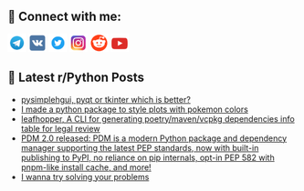 ## 🔎 Connect with me:
[<img src="https://github.com/bullbesh/bullbesh/blob/main/images/Telegram.png" width="32" height="32" />](https://t.me/bullbesh)
[<img src="https://github.com/bullbesh/bullbesh/blob/main/images/VK.png" width="32" height="32" />](https://vk.com/bullbesh)
[<img src="https://github.com/bullbesh/bullbesh/blob/main/images/Twitter.png" width="32" height="32" />](https://twitter.com/bullbesh1)
[<img src="https://github.com/bullbesh/bullbesh/blob/main/images/Instagram.png" width="32" height="32" />](https://www.instagram.com/bullbesh)
[<img src="https://github.com/bullbesh/bullbesh/blob/main/images/Reddit.png" width="32" height="32" />](https://www.reddit.com/user/bullbesh)
[<img src="https://github.com/bullbesh/bullbesh/blob/main/images/YouTube.png" width="32" height="32" />](https://www.youtube.com/channel/UCtfjRs6uzgq5mfm8S06WTcg)

## 📕 Latest r/Python Posts
<!-- BLOG-POST-LIST:START -->
- [pysimplehgui, pyqt or tkinter which is better?](https://www.reddit.com/r/Python/comments/w12wh8/pysimplehgui_pyqt_or_tkinter_which_is_better/)
- [I made a python package to style plots with pokemon colors](https://www.reddit.com/r/Python/comments/w0zx8y/i_made_a_python_package_to_style_plots_with/)
- [leafhopper, A CLI for generating poetry/maven/vcpkg dependencies info table for legal review](https://www.reddit.com/r/Python/comments/w0zsbh/leafhopper_a_cli_for_generating_poetrymavenvcpkg/)
- [PDM 2.0 released: PDM is a modern Python package and dependency manager supporting the latest PEP standards, now with built-in publishing to PyPI, no reliance on pip internals, opt-in PEP 582 with pnpm-like install cache, and more!](https://www.reddit.com/r/Python/comments/w0yway/pdm_20_released_pdm_is_a_modern_python_package/)
- [I wanna try solving your problems](https://www.reddit.com/r/Python/comments/w0xz1u/i_wanna_try_solving_your_problems/)
<!-- BLOG-POST-LIST:END -->
